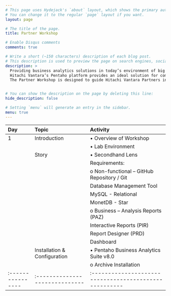 ```yaml
---
# This page uses Hydejack's `about` layout, which shows the primary author's picture and about text at the top.
# You can change it to the regular `page` layout if you want.
layout: page

# The title of the page.
title: Partner Workshop

# Enable Disqus comments
comments: true

# Write a short (~150 characters) description of each blog post.
# This description is used to preview the page on search engines, social media, etc.
description: >
  Providing business analytics solutions in today’s environment of big and diverse data can be a challenge. Technologies are evolving every day and solutions require computing competencies in addition to traditional DW/BI skills. 
  Hitachi Vantara’s Pentaho platform provides an ideal solution for companies looking to expand their analytics capabilities to include these new big data types and sources, and gain from our experts who have successfully deployed many production solutions for financial, healthcare, advertising, publishing,and technology industries.
  The Partner Workshop is designed to guide Hitachi Vantara Partners in acquiring requisite knowledge and skills in implementing a Pentaho solution following Professional Services guidelines.


# You can show the description on the page by deleting this line:
hide_description: false

# Setting `menu` will generate an entry in the sidebar.
menu: true
---
```



| Day             | Topic                        | Activity                                             | 
|:----------------|:-----------------------------|:-----------------------------------------------------|   
|   1             | Introduction                 | • Overview of Workshop                               |
|                 |                              | • Lab Environment                                    |  
|                 | Story                        | • Secondhand Lens                                    |                   
|                 |                              | Requirements:                                        |                  
|                 |                              |    o	Non-functional – GitHub Repository / Git        |
|                 |                              |                       Database Management Tool       |                    
|                 |                              |                       MySQL - Relational             |
|                 |                              |                       MonetDB - Star                 |
|                 |                              |    o	Business       – Analysis Reports  (PAZ)        |
|                 |                              |                       Interactive Reports (PIR)      |
|                 |                              |                       Report Designer (PRD)          |
|                 |                              |                       Dashboard                      |    
|                 | Installation & Configuration | • Pentaho Business Analytics Suite v8.0              |
|                 |                              |    o	Archive Installation                            |  
|:----------------|:-----------------------------|:-----------------------------------------------------|

